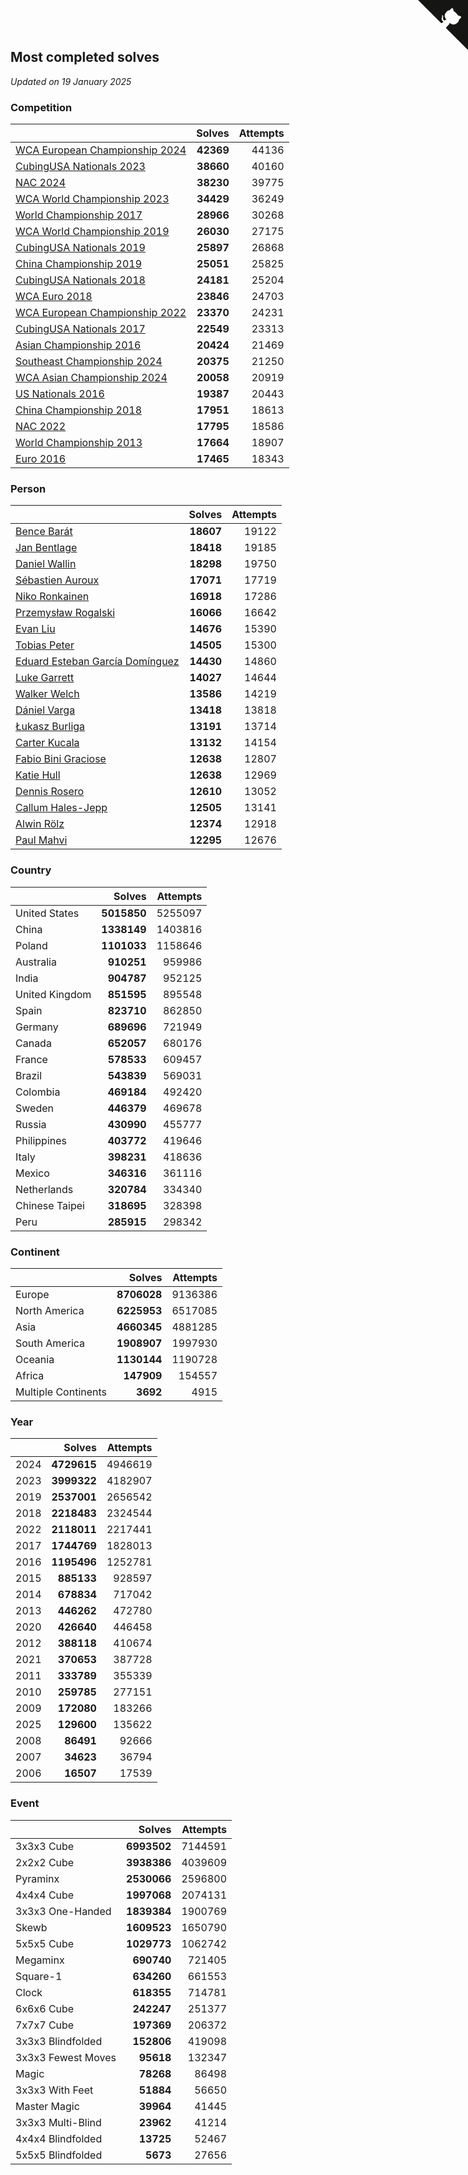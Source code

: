 ## Most completed solves

*Updated on 19 January 2025*


### Competition

|  | Solves | Attempts |
| :--- | ---: | ---: |
| [WCA European Championship 2024](https://www.worldcubeassociation.org/competitions/Euro2024) | **42369** | 44136 |
| [CubingUSA Nationals 2023](https://www.worldcubeassociation.org/competitions/CubingUSANationals2023) | **38660** | 40160 |
| [NAC 2024](https://www.worldcubeassociation.org/competitions/NAC2024) | **38230** | 39775 |
| [WCA World Championship 2023](https://www.worldcubeassociation.org/competitions/WC2023) | **34429** | 36249 |
| [World Championship 2017](https://www.worldcubeassociation.org/competitions/WC2017) | **28966** | 30268 |
| [WCA World Championship 2019](https://www.worldcubeassociation.org/competitions/WC2019) | **26030** | 27175 |
| [CubingUSA Nationals 2019](https://www.worldcubeassociation.org/competitions/CubingUSANationals2019) | **25897** | 26868 |
| [China Championship 2019](https://www.worldcubeassociation.org/competitions/ChinaChampionship2019) | **25051** | 25825 |
| [CubingUSA Nationals 2018](https://www.worldcubeassociation.org/competitions/CubingUSANationals2018) | **24181** | 25204 |
| [WCA Euro 2018](https://www.worldcubeassociation.org/competitions/Euro2018) | **23846** | 24703 |
| [WCA European Championship 2022](https://www.worldcubeassociation.org/competitions/Euro2022) | **23370** | 24231 |
| [CubingUSA Nationals 2017](https://www.worldcubeassociation.org/competitions/CubingUSANationals2017) | **22549** | 23313 |
| [Asian Championship 2016](https://www.worldcubeassociation.org/competitions/AsianChampionship2016) | **20424** | 21469 |
| [Southeast Championship 2024](https://www.worldcubeassociation.org/competitions/SoutheastChampionship2024) | **20375** | 21250 |
| [WCA Asian Championship 2024](https://www.worldcubeassociation.org/competitions/RubiksWCAAsianChampionship2024) | **20058** | 20919 |
| [US Nationals 2016](https://www.worldcubeassociation.org/competitions/USNationals2016) | **19387** | 20443 |
| [China Championship 2018](https://www.worldcubeassociation.org/competitions/ChinaChampionship2018) | **17951** | 18613 |
| [NAC 2022](https://www.worldcubeassociation.org/competitions/NAC2022) | **17795** | 18586 |
| [World Championship 2013](https://www.worldcubeassociation.org/competitions/WC2013) | **17664** | 18907 |
| [Euro 2016](https://www.worldcubeassociation.org/competitions/Euro2016) | **17465** | 18343 |

### Person

|  | Solves | Attempts |
| :--- | ---: | ---: |
| [Bence Barát](https://www.worldcubeassociation.org/persons/2008BARA01) | **18607** | 19122 |
| [Jan Bentlage](https://www.worldcubeassociation.org/persons/2010BENT01) | **18418** | 19185 |
| [Daniel Wallin](https://www.worldcubeassociation.org/persons/2013WALL03) | **18298** | 19750 |
| [Sébastien Auroux](https://www.worldcubeassociation.org/persons/2008AURO01) | **17071** | 17719 |
| [Niko Ronkainen](https://www.worldcubeassociation.org/persons/2010RONK01) | **16918** | 17286 |
| [Przemysław Rogalski](https://www.worldcubeassociation.org/persons/2013ROGA02) | **16066** | 16642 |
| [Evan Liu](https://www.worldcubeassociation.org/persons/2009LIUE01) | **14676** | 15390 |
| [Tobias Peter](https://www.worldcubeassociation.org/persons/2014PETE03) | **14505** | 15300 |
| [Eduard Esteban García Domínguez](https://www.worldcubeassociation.org/persons/2011EDUA01) | **14430** | 14860 |
| [Luke Garrett](https://www.worldcubeassociation.org/persons/2017GARR05) | **14027** | 14644 |
| [Walker Welch](https://www.worldcubeassociation.org/persons/2011WELC01) | **13586** | 14219 |
| [Dániel Varga](https://www.worldcubeassociation.org/persons/2008VARG01) | **13418** | 13818 |
| [Łukasz Burliga](https://www.worldcubeassociation.org/persons/2013BURL01) | **13191** | 13714 |
| [Carter Kucala](https://www.worldcubeassociation.org/persons/2015KUCA01) | **13132** | 14154 |
| [Fabio Bini Graciose](https://www.worldcubeassociation.org/persons/2010GRAC02) | **12638** | 12807 |
| [Katie Hull](https://www.worldcubeassociation.org/persons/2010HULL01) | **12638** | 12969 |
| [Dennis Rosero](https://www.worldcubeassociation.org/persons/2010ROSE03) | **12610** | 13052 |
| [Callum Hales-Jepp](https://www.worldcubeassociation.org/persons/2012HALE01) | **12505** | 13141 |
| [Alwin Rölz](https://www.worldcubeassociation.org/persons/2016ROLZ01) | **12374** | 12918 |
| [Paul Mahvi](https://www.worldcubeassociation.org/persons/2012MAHV01) | **12295** | 12676 |

### Country

|  | Solves | Attempts |
| :--- | ---: | ---: |
| United States | **5015850** | 5255097 |
| China | **1338149** | 1403816 |
| Poland | **1101033** | 1158646 |
| Australia | **910251** | 959986 |
| India | **904787** | 952125 |
| United Kingdom | **851595** | 895548 |
| Spain | **823710** | 862850 |
| Germany | **689696** | 721949 |
| Canada | **652057** | 680176 |
| France | **578533** | 609457 |
| Brazil | **543839** | 569031 |
| Colombia | **469184** | 492420 |
| Sweden | **446379** | 469678 |
| Russia | **430990** | 455777 |
| Philippines | **403772** | 419646 |
| Italy | **398231** | 418636 |
| Mexico | **346316** | 361116 |
| Netherlands | **320784** | 334340 |
| Chinese Taipei | **318695** | 328398 |
| Peru | **285915** | 298342 |

### Continent

|  | Solves | Attempts |
| :--- | ---: | ---: |
| Europe | **8706028** | 9136386 |
| North America | **6225953** | 6517085 |
| Asia | **4660345** | 4881285 |
| South America | **1908907** | 1997930 |
| Oceania | **1130144** | 1190728 |
| Africa | **147909** | 154557 |
| Multiple Continents | **3692** | 4915 |

### Year

|  | Solves | Attempts |
| :--- | ---: | ---: |
| 2024 | **4729615** | 4946619 |
| 2023 | **3999322** | 4182907 |
| 2019 | **2537001** | 2656542 |
| 2018 | **2218483** | 2324544 |
| 2022 | **2118011** | 2217441 |
| 2017 | **1744769** | 1828013 |
| 2016 | **1195496** | 1252781 |
| 2015 | **885133** | 928597 |
| 2014 | **678834** | 717042 |
| 2013 | **446262** | 472780 |
| 2020 | **426640** | 446458 |
| 2012 | **388118** | 410674 |
| 2021 | **370653** | 387728 |
| 2011 | **333789** | 355339 |
| 2010 | **259785** | 277151 |
| 2009 | **172080** | 183266 |
| 2025 | **129600** | 135622 |
| 2008 | **86491** | 92666 |
| 2007 | **34623** | 36794 |
| 2006 | **16507** | 17539 |

### Event

|  | Solves | Attempts |
| :--- | ---: | ---: |
| 3x3x3 Cube | **6993502** | 7144591 |
| 2x2x2 Cube | **3938386** | 4039609 |
| Pyraminx | **2530066** | 2596800 |
| 4x4x4 Cube | **1997068** | 2074131 |
| 3x3x3 One-Handed | **1839384** | 1900769 |
| Skewb | **1609523** | 1650790 |
| 5x5x5 Cube | **1029773** | 1062742 |
| Megaminx | **690740** | 721405 |
| Square-1 | **634260** | 661553 |
| Clock | **618355** | 714781 |
| 6x6x6 Cube | **242247** | 251377 |
| 7x7x7 Cube | **197369** | 206372 |
| 3x3x3 Blindfolded | **152806** | 419098 |
| 3x3x3 Fewest Moves | **95618** | 132347 |
| Magic | **78268** | 86498 |
| 3x3x3 With Feet | **51884** | 56650 |
| Master Magic | **39964** | 41445 |
| 3x3x3 Multi-Blind | **23962** | 41214 |
| 4x4x4 Blindfolded | **13725** | 52467 |
| 5x5x5 Blindfolded | **5673** | 27656 |


<a href="https://github.com/jonatanklosko/wca_statistics" class="github-corner" aria-label="View source on Github"><svg width="80" height="80" viewBox="0 0 250 250" style="fill:#151513; color:#fff; position: absolute; top: 0; border: 0; right: 0;" aria-hidden="true"><path d="M0,0 L115,115 L130,115 L142,142 L250,250 L250,0 Z"></path><path d="M128.3,109.0 C113.8,99.7 119.0,89.6 119.0,89.6 C122.0,82.7 120.5,78.6 120.5,78.6 C119.2,72.0 123.4,76.3 123.4,76.3 C127.3,80.9 125.5,87.3 125.5,87.3 C122.9,97.6 130.6,101.9 134.4,103.2" fill="currentColor" style="transform-origin: 130px 106px;" class="octo-arm"></path><path d="M115.0,115.0 C114.9,115.1 118.7,116.5 119.8,115.4 L133.7,101.6 C136.9,99.2 139.9,98.4 142.2,98.6 C133.8,88.0 127.5,74.4 143.8,58.0 C148.5,53.4 154.0,51.2 159.7,51.0 C160.3,49.4 163.2,43.6 171.4,40.1 C171.4,40.1 176.1,42.5 178.8,56.2 C183.1,58.6 187.2,61.8 190.9,65.4 C194.5,69.0 197.7,73.2 200.1,77.6 C213.8,80.2 216.3,84.9 216.3,84.9 C212.7,93.1 206.9,96.0 205.4,96.6 C205.1,102.4 203.0,107.8 198.3,112.5 C181.9,128.9 168.3,122.5 157.7,114.1 C157.9,116.9 156.7,120.9 152.7,124.9 L141.0,136.5 C139.8,137.7 141.6,141.9 141.8,141.8 Z" fill="currentColor" class="octo-body"></path></svg></a><style>.github-corner:hover .octo-arm{animation:octocat-wave 560ms ease-in-out}@keyframes octocat-wave{0%,100%{transform:rotate(0)}20%,60%{transform:rotate(-25deg)}40%,80%{transform:rotate(10deg)}}@media (max-width:500px){.github-corner:hover .octo-arm{animation:none}.github-corner .octo-arm{animation:octocat-wave 560ms ease-in-out}}</style>
